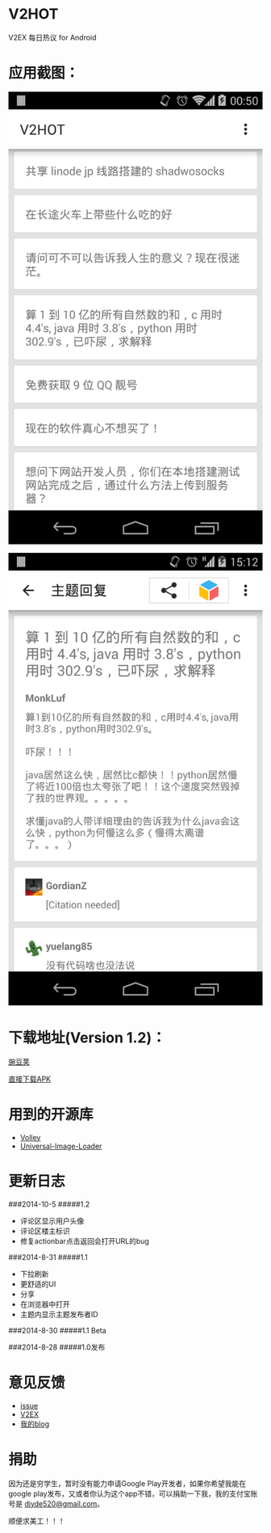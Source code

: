 V2HOT
===
V2EX 每日热议 for Android

应用截图：
===

![话题列表](screenshot/topic_list.png)

![话题内容](screenshot/topic_content.png)

下载地址(Version 1.2)：
===
[豌豆荚](http://www.wandoujia.com/apps/com.randy.client.v2hot)

[直接下载APK](http://apkcdn.qiniudn.com/V2HOT-1-2-relaese.apk)

用到的开源库
===
* [Volley](https://github.com/mcxiaoke/android-volley)
* [Universal-Image-Loader](https://github.com/nostra13/Android-Universal-Image-Loader)

更新日志
===
###2014-10-5
#####1.2

* 评论区显示用户头像
* 评论区楼主标识
* 修复actionbar点击返回会打开URL的bug

###2014-8-31
#####1.1

* 下拉刷新
* 更舒适的UI
* 分享
* 在浏览器中打开
* 主题内显示主题发布者ID 

###2014-8-30
#####1.1 Beta

###2014-8-28
#####1.0发布

意见反馈
===
* [issue](https://github.com/djyde/V2HOT/issues)
* [V2EX](http://v2ex.com/t/130456)
* [我的blog](http://djyde.github.io/2014/08/28/v2hot-release.html)

捐助
===
因为还是穷学生，暂时没有能力申请Google Play开发者，如果你希望我能在google play发布，又或者你认为这个app不错，可以捐助一下我，我的支付宝账号是 djyde520@gmail.com。



顺便求美工！！！
